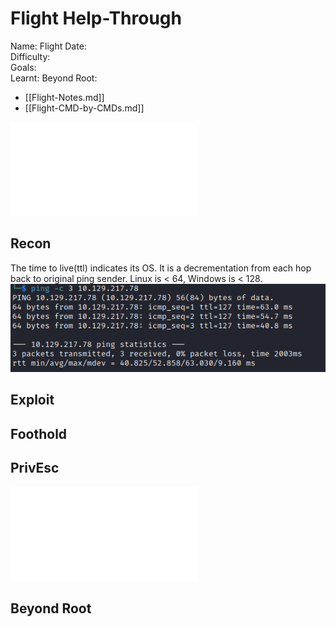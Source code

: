 # Flight Help-Through

Name: Flight
Date:  
Difficulty:  
Goals:  
Learnt:
Beyond Root:

- [[Flight-Notes.md]]
- [[Flight-CMD-by-CMDs.md]]


![](Flight-map.excalidraw.md)

## Recon

The time to live(ttl) indicates its OS. It is a decrementation from each hop back to original ping sender. Linux is < 64, Windows is < 128.
![ping](Screenshots/ping.png)
	
## Exploit

## Foothold

## PrivEsc

![](Flight-map.excalidraw.md)

## Beyond Root


